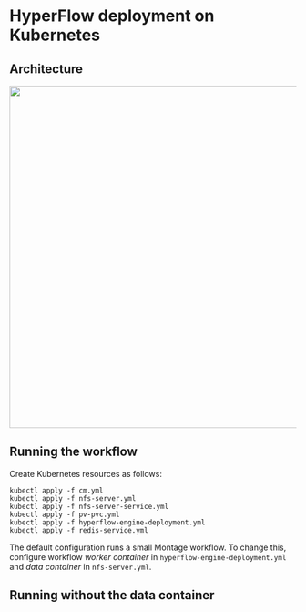 # HyperFlow deployment on Kubernetes
## Architecture

<img src="https://github.com/hyperflow-wms/hyperflow-k8s-deployment/blob/master/hypeflow-k8s-arch.png" width="600">

## Running the workflow

Create Kubernetes resources as follows:
```
kubectl apply -f cm.yml
kubectl apply -f nfs-server.yml
kubectl apply -f nfs-server-service.yml
kubectl apply -f pv-pvc.yml
kubectl apply -f hyperflow-engine-deployment.yml
kubectl apply -f redis-service.yml
```

The default configuration runs a small Montage workflow. To change this, configure workflow *worker container* in `hyperflow-engine-deployment.yml` and *data container* in `nfs-server.yml`.

## Running without the data container
